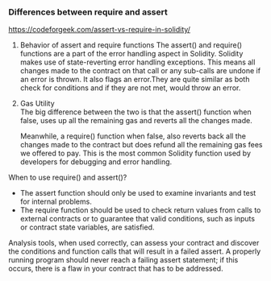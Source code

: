 ### Differences between require and assert   

https://codeforgeek.com/assert-vs-require-in-solidity/  

1. Behavior of assert and require functions
    The assert() and require() functions are a part of the error handling aspect in Solidity. Solidity makes use of state-reverting error handling exceptions. This means all changes made to the contract on that call or any sub-calls are undone if an error is thrown. It also flags an error.They are quite similar as both check for conditions and if they are not met, would throw an error.  
2. Gas Utility  
    The big difference between the two is that the assert() function when false, uses up all the remaining gas and reverts all the changes made.

    Meanwhile, a require() function when false, also reverts back all the changes made to the contract but does refund all the remaining gas fees we offered to pay. This is the most common Solidity function used by developers for debugging and error handling.

When to use require() and assert()?  

+ The assert function should only be used to examine invariants and test for internal problems.
+ The require function should be used to check return values from calls to external contracts or to guarantee that valid conditions, such as inputs or contract state variables, are satisfied.  


Analysis tools, when used correctly, can assess your contract and discover the conditions and function calls that will result in a failed assert. A properly running program should never reach a failing assert statement; if this occurs, there is a flaw in your contract that has to be addressed.




